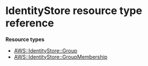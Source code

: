 # IdentityStore resource type reference<a name="AWS_IdentityStore"></a>

**Resource types**
+ [AWS::IdentityStore::Group](aws-resource-identitystore-group.md)
+ [AWS::IdentityStore::GroupMembership](aws-resource-identitystore-groupmembership.md)